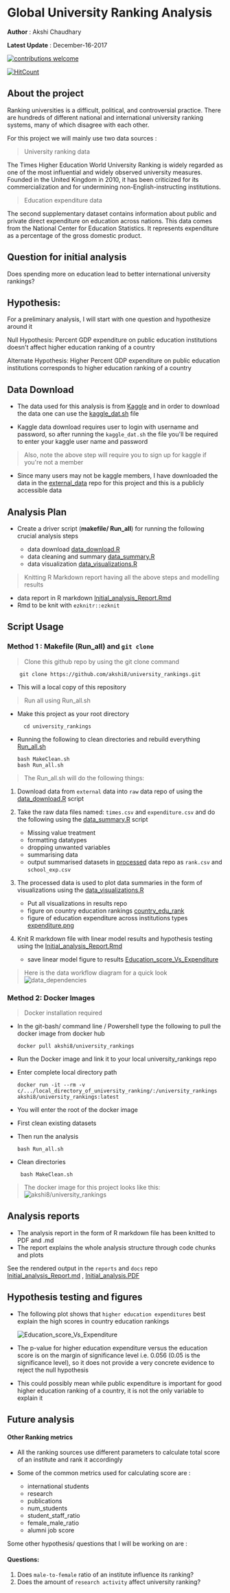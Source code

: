 # Global University Ranking Analysis

**Author** : Akshi Chaudhary

**Latest Update** : December-16-2017


[![contributions welcome](https://img.shields.io/badge/contributions-welcome-brightgreen.svg?style=flat)](https://github.com/dwyl/esta/issues)

[![HitCount](http://hits.dwyl.io/akshi8/University_rankings.svg)](http://hits.dwyl.io/akshi8/University_rankings)


## About the project

Ranking universities is a difficult, political, and controversial practice. There are hundreds of different national and international university ranking systems, many of which disagree with each other.

For this project we will mainly use two data sources :

>  University ranking data

The Times Higher Education World University Ranking is widely regarded as one of the most influential and widely observed university measures. Founded in the United Kingdom in 2010, it has been criticized for its commercialization and for undermining non-English-instructing institutions.

> Education expenditure data

The second supplementary dataset contains information about public and private direct expenditure on education across nations. This data comes from the National Center for Education Statistics. It represents expenditure as a percentage of the gross domestic product.

## Question for initial analysis

Does spending more on education lead to better international university rankings?

## Hypothesis:

For a preliminary analysis, I will start with one question and hypothesize around it


  Null Hypothesis: Percent GDP expenditure on public education institutions doesn't affect higher education ranking of a country

  Alternate Hypothesis: Higher Percent GDP expenditure on public education institutions corresponds to higher education ranking of a country


## Data Download

* The data used for this analysis is from [Kaggle](https://www.kaggle.com/mylesoneill/world-university-rankings/data) and in order to download the data one can use the [kaggle_dat.sh](https://github.com/akshi8/University_rankings/blob/master/kaggle_dat.sh) file

* Kaggle data download requires user to login with username and password, so after running the `kaggle_dat.sh` the file you'll be required to enter your kaggle user name and password

> Also, note the above step will require you to sign up for kaggle if you're not a member

* Since many users may not be kaggle members, I have downloaded the data in the [external_data](https://github.com/akshi8/University_rankings/tree/master/data/external) repo for this project and this is a publicly accessible data


## Analysis Plan

* Create a driver script (**makefile/ Run_all**) for running the following crucial analysis steps

  - data download [data_download.R](https://github.com/akshi8/University_rankings/blob/master/src/data_download.R)
  - data cleaning and summary [data_summary.R](https://github.com/akshi8/University_rankings/blob/master/src/data_summary.R)
  - data visualization [data_visualizations.R](https://github.com/akshi8/University_rankings/blob/master/src/data_visualizations.R)

> Knitting R Markdown report having all the above steps and modelling results

  - data report in R markdown [Initial_analysis_Report.Rmd](https://github.com/akshi8/University_rankings/blob/master/reports/Initial_analysis_Report.rmd)
  - Rmd to be knit with `ezknitr::ezknit`

## Script Usage

### Method 1 : Makefile (Run_all) and `git clone`

> Clone this github repo by using the git clone command

        git clone https://github.com/akshi8/university_rankings.git

* This will a local copy of this repository

> Run all using Run_all.sh

* Make this project as your root directory

        cd university_rankings

* Running the following to clean directories and rebuild everything [Run_all.sh](https://github.com/akshi8/University_rankings/blob/master/src)

      bash MakeClean.sh
      bash Run_all.sh

>  The Run_all.sh will do the following things:

1. Download data from `external` data into `raw` data repo of using the [data_download.R](https://github.com/akshi8/University_rankings/blob/master/src/data_download.R) script

2. Take the raw data files named: `times.csv` and `expenditure.csv` and do the following using the [data_summary.R](https://github.com/akshi8/University_rankings/blob/master/src/data_summary.R) script
      - Missing value treatment
      - formatting datatypes
      - dropping unwanted variables
      - summarising data
      - output summarised datasets in [processed](https://github.com/akshi8/University_rankings/tree/master/data/processed) data repo as `rank.csv` and `school_exp.csv`
3. The processed data is used to plot data summaries in the form of visualizations using the [data_visualizations.R](https://github.com/akshi8/University_rankings/blob/master/src/data_visualizations.R)
      - Put all visualizations in results repo
      - figure on country education rankings [country_edu_rank](https://github.com/akshi8/University_rankings/blob/master/results/country_edu_rank.png)
      - figure of education expenditure across institutions types [expenditure.png](https://github.com/akshi8/University_rankings/blob/master/results/expenditure.png)

4. Knit R markdown file with linear model results and hypothesis testing using the [Initial_analysis_Report.Rmd](https://github.com/akshi8/University_rankings/blob/master/reports/Initial_analysis_Report.rmd)
    - save linear model figure to results [Education_score_Vs_Expenditure](https://github.com/akshi8/University_rankings/blob/master/results/Education_score_Vs_Expenditure.png)

> Here is the data workflow diagram  for a quick look
![data_dependencies](from_team/data_dependency.PNG)


### Method 2: Docker Images

> Docker installation required

* In the git-bash/ command line / Powershell type the following to pull the docker image from docker hub

      docker pull akshi8/university_rankings

* Run the Docker image and link it to your local university_rankings repo
* Enter complete local directory path

      docker run -it --rm -v c/.../local_directory_of_university_ranking/:/university_rankings akshi8/university_rankings:latest
* You will enter the root of the docker image
* First clean existing datasets
* Then run the analysis

     
      bash Run_all.sh
 
 * Clean directories
  
        bash MakeClean.sh
      
>The docker image for this project looks like this: ![akshi8/university_rankings](from_team/Docker_image.PNG)

## Analysis reports

* The analysis report in the form of R markdown file has been knitted to PDF and .md
* The report explains the whole analysis structure through code chunks and plots

See the rendered output in the `reports` and `docs` repo
[Initial_analysis_Report.md](https://github.com/akshi8/University_rankings/blob/master/reports/Initial_analysis_Report.md) , [Initial_analysis.PDF](https://github.com/akshi8/University_rankings/tree/master/docs)


## Hypothesis testing and figures

* The following plot shows that `higher education expenditures` best explain the high scores in country education rankings

    ![Education_score_Vs_Expenditure](results/Education_score_Vs_Expenditure.png)


* The p-value for higher education expenditure versus the education score is on the margin of significance level i.e. 0.056 (0.05 is the significance level), so it does not provide a very concrete evidence to reject the null hypothesis

* This could possibly mean while public expenditure is important for good higher education ranking of a country, it is not the only variable to explain it



## Future analysis

#### Other Ranking metrics

* All the ranking sources use different parameters to calculate total score of an institute and rank it accordingly

* Some of the common metrics used for calculating score are :
  * international students
  * research
  * publications  
  * num_students
  * student_staff_ratio
  * female_male_ratio
  * alumni job score


Some other hypothesis/ questions that I will be working on are :
#### Questions:

1. Does `male-to-female` ratio of an institute influence its ranking?
2. Does the amount of `research activity` affect university ranking?
